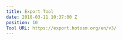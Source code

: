 ```yaml
---
title: Export Tool
date: 2018-03-11 10:37:00 Z
position: 10
Tool URL: https://export.hotosm.org/en/v3/
---
```


